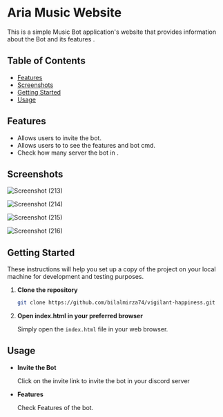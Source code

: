 ﻿# Aria Music Website

This is a simple Music Bot application's website that provides information about the Bot and its features .

## Table of Contents

- [Features](#features)
- [Screenshots](#screenshots)
- [Getting Started](#getting-started)
- [Usage](#usage)

## Features

- Allows users to invite the bot.
- Allows users to to see the features and bot cmd.
- Check how many server the bot in .

## Screenshots

![Screenshot (213)](https://github.com/Moulendu-Chowley/vigilant-happiness/blob/main/Aria_Music_Web/assets/Web%20image/Screenshot%202023-10-06%20201444.png)


![Screenshot (214)](https://github.com/Moulendu-Chowley/vigilant-happiness/blob/main/Aria_Music_Web/assets/Web%20image/Screenshot%202023-10-06%20201512.png)

![Screenshot (215)](https://github.com/Moulendu-Chowley/vigilant-happiness/blob/main/Aria_Music_Web/assets/Web%20image/Screenshot%202023-10-06%20201527.png)

![Screenshot (216)](https://github.com/Moulendu-Chowley/vigilant-happiness/blob/main/Aria_Music_Web/assets/Web%20image/Screenshot%202023-10-06%20201537.png)




## Getting Started

These instructions will help you set up a copy of the project on your local machine for development and testing purposes.

1. **Clone the repository**

   ```bash
   git clone https://github.com/bilalmirza74/vigilant-happiness.git
   ```

2. **Open index.html in your preferred browser**

   Simply open the `index.html` file in your web browser.

## Usage

- **Invite the Bot**

  Click on the invite link to invite the bot in your discord server

- **Features**

  Check Features of the bot.
